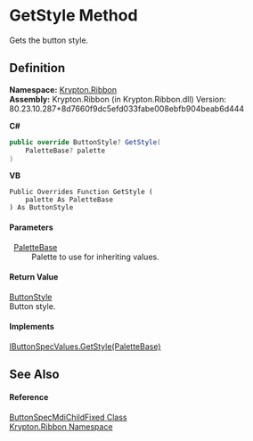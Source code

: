 # GetStyle Method


Gets the button style.



## Definition
**Namespace:** <a href="1e9bc734-cff9-e9b8-f013-94cdac669794.md">Krypton.Ribbon</a>  
**Assembly:** Krypton.Ribbon (in Krypton.Ribbon.dll) Version: 80.23.10.287+8d7660f9dc5efd033fabe008ebfb904beab6d444

**C#**
``` C#
public override ButtonStyle? GetStyle(
	PaletteBase? palette
)
```
**VB**
``` VB
Public Overrides Function GetStyle ( 
	palette As PaletteBase
) As ButtonStyle
```



#### Parameters
<dl><dt>  <a href="6da77fa5-1590-4646-f2ea-70002c922aee.md">PaletteBase</a></dt><dd>Palette to use for inheriting values.</dd></dl>

#### Return Value
<a href="dc1dde22-bb06-b697-47e9-715c21336b68.md">ButtonStyle</a>  
Button style.

#### Implements
<a href="1e4a7983-c4ff-0ecf-d71b-972f57b28788.md">IButtonSpecValues.GetStyle(PaletteBase)</a>  


## See Also


#### Reference
<a href="81608de4-0053-d357-c6e5-bcf22535e47a.md">ButtonSpecMdiChildFixed Class</a>  
<a href="1e9bc734-cff9-e9b8-f013-94cdac669794.md">Krypton.Ribbon Namespace</a>  
